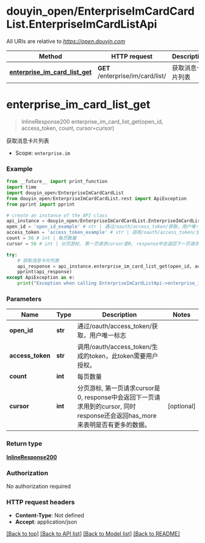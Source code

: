 # douyin_open/EnterpriseImCardCardList.EnterpriseImCardListApi

All URIs are relative to *https://open.douyin.com*

Method | HTTP request | Description
------------- | ------------- | -------------
[**enterprise_im_card_list_get**](EnterpriseImCardListApi.md#enterprise_im_card_list_get) | **GET** /enterprise/im/card/list/ | 获取消息卡片列表

# **enterprise_im_card_list_get**
> InlineResponse200 enterprise_im_card_list_get(open_id, access_token, count, cursor=cursor)

获取消息卡片列表

* Scope: `enterprise.im` 

### Example
```python
from __future__ import print_function
import time
import douyin_open/EnterpriseImCardCardList
from douyin_open/EnterpriseImCardCardList.rest import ApiException
from pprint import pprint

# create an instance of the API class
api_instance = douyin_open/EnterpriseImCardCardList.EnterpriseImCardListApi()
open_id = 'open_id_example' # str | 通过/oauth/access_token/获取，用户唯一标志
access_token = 'access_token_example' # str | 调用/oauth/access_token/生成的token，此token需要用户授权。
count = 56 # int | 每页数量
cursor = 56 # int | 分页游标, 第一页请求cursor是0, response中会返回下一页请求用到的cursor, 同时response还会返回has_more来表明是否有更多的数据。 (optional)

try:
    # 获取消息卡片列表
    api_response = api_instance.enterprise_im_card_list_get(open_id, access_token, count, cursor=cursor)
    pprint(api_response)
except ApiException as e:
    print("Exception when calling EnterpriseImCardListApi->enterprise_im_card_list_get: %s\n" % e)
```

### Parameters

Name | Type | Description  | Notes
------------- | ------------- | ------------- | -------------
 **open_id** | **str**| 通过/oauth/access_token/获取，用户唯一标志 | 
 **access_token** | **str**| 调用/oauth/access_token/生成的token，此token需要用户授权。 | 
 **count** | **int**| 每页数量 | 
 **cursor** | **int**| 分页游标, 第一页请求cursor是0, response中会返回下一页请求用到的cursor, 同时response还会返回has_more来表明是否有更多的数据。 | [optional] 

### Return type

[**InlineResponse200**](InlineResponse200.md)

### Authorization

No authorization required

### HTTP request headers

 - **Content-Type**: Not defined
 - **Accept**: application/json

[[Back to top]](#) [[Back to API list]](../README.md#documentation-for-api-endpoints) [[Back to Model list]](../README.md#documentation-for-models) [[Back to README]](../README.md)

